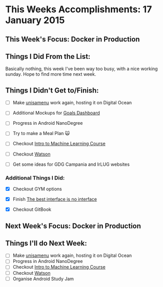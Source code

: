 # This Weeks Accomplishments: 17 January 2015

## This Week's Focus: Docker in Production

## Things I Did From the List:

Basically nothing, this week I've been way too busy, with a nice working sunday. Hope to find more time next week.

## Things I Didn't Get to/Finish:

- [ ] Make [unisamenu](http://unisamenu.it/) work again, hosting it on Digital Ocean
- [ ] Additional Mockups for [Goals Dashboard](https://github.com/patrick91/GoalsDashboard)
- [ ] Progress in Android NanoDegree
- [ ] Try to make a Meal Plan 🙀
- [ ] Checkout [Intro to Machine Learning Course](https://www.udacity.com/course/intro-to-machine-learning--ud120)
- [ ] Checkout [Watson](http://www.ibm.com/cloud-computing/bluemix/solutions/watson/)
- [ ] Get some ideas for GDG Campania and IrLUG websites


### Additional Things I Did:
- [x] Checkout GYM options
- [x] Finish [The best interface is no interface](https://www.goodreads.com/book/show/22758923-the-best-interface-is-no-interface?from_search=true&search_version=service)
- [x] Checkout GitBook


## Next Week's Focus: Docker in Production

## Things I'll do Next Week:

- [ ] Make [unisamenu](http://unisamenu.it/) work again, hosting it on Digital Ocean
- [ ] Progress in Android NanoDegree
- [ ] Checkout [Intro to Machine Learning Course](https://www.udacity.com/course/intro-to-machine-learning--ud120)
- [ ] Checkout [Watson](http://www.ibm.com/cloud-computing/bluemix/solutions/watson/)
- [ ] Organise Android Study Jam

